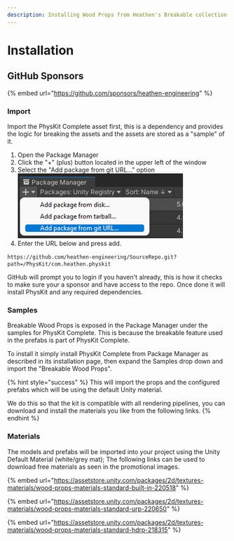 ```yaml
---
description: Installing Wood Props from Heathen's Breakable collection
---
```


# Installation

## GitHub Sponsors

{% embed url="https://github.com/sponsors/heathen-engineering" %}

### Import

Import the PhysKit Complete asset first, this is a dependency and provides the logic for breaking the assets and the assets are stored as a "sample" of it.

1. Open the Package Manager
2. Click the "+" (plus) button located in the upper left of the window
3. Select the "Add package from git URL..." option\
   <img src="../../../../.gitbook/assets/image (144).png" alt="" data-size="original">
4. Enter the URL below and press add.

```
https://github.com/heathen-engineering/SourceRepo.git?path=/PhysKit/com.heathen.physkit
```

GitHub will prompt you to login if you haven't already, this is how it checks to make sure your a sponsor and have access to the repo. Once done it will install PhysKit and any required dependencies.

### Samples

Breakable Wood Props is exposed in the Package Manager under the samples for PhysKit Complete. This is because the breakable feature used in the prefabs is part of PhysKit Complete.

To install it simply install PhysKit Complete from Package Manager as described in its installation page, then expand the Samples drop down and import the "Breakable Wood Props".

{% hint style="success" %}
This will import the props and the configured prefabs which will be using the default Unity material.



We do this so that the kit is compatible with all rendering pipelines, you can download and install the materials you like from the following links.
{% endhint %}

### Materials

The models and prefabs will be imported into your project using the Unity Default Material (white/grey mat); The following links can be used to download free materials as seen in the promotional images.

{% embed url="https://assetstore.unity.com/packages/2d/textures-materials/wood-props-materials-standard-built-in-220518" %}

{% embed url="https://assetstore.unity.com/packages/2d/textures-materials/wood-props-materials-standard-urp-220650" %}

{% embed url="https://assetstore.unity.com/packages/2d/textures-materials/wood-props-materials-standard-hdrp-218315" %}
